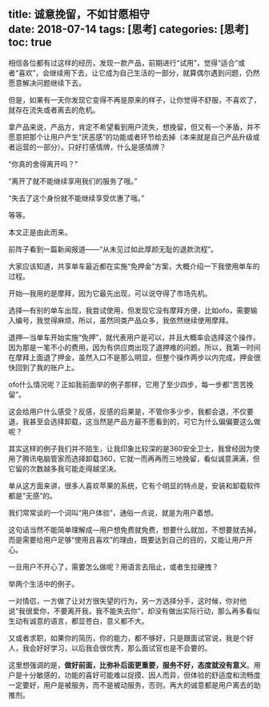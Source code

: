 title: 诚意挽留，不如甘愿相守    
date: 2018-07-14
tags: [思考]
categories: [思考]
toc: true
---

相信各位都有过这样的经历，发现一款产品，前期进行“试用”，觉得“适合”或者“喜欢”，会继续用下去，让它成为自己生活的一部分，就算偶尔遇到问题，仍然愿意解决问题继续下去。

但是，如果有一天你发现它变得不再是原来的样子，让你觉得不舒服，不喜欢了，就存在流失或者离去的危机。

拿产品来说，产品方，肯定不希望看到用户流失，想挽留，但又有一个矛盾，并不愿意把那个让用户产生“厌恶感”的功能或者环节给去掉（本来就是自己产品升级或者运营的一部分）。只好打感情牌，什么是感情牌？

“你真的舍得离开吗？”

“离开了就不能继续享用我们的服务了哦。”

“失去了这个身份就不能继续享受优惠了哦。”

等等。

本文正是由此而来。

前阵子看到一篇新闻报道——“从未见过如此厚颜无耻的退款流程”。

大家应该知道，共享单车最近都在实施“免押金”方案，大概介绍一下我使用单车的过程。

开始—我用的是摩拜，因为它最先出现，可以说夺得了市场先机。

选择—有别的单车出现，我尝试使用，但发现它没有摩拜方便，比如ofo，需要输入编号，我觉得麻烦，所以，虽然同类产品众多，我依然继续使用摩拜。

退押—当单车开始实施“免押”，就代表用户是可以，并且大概率会选择这个操作，因为那是一笔不小的费用，因为有供应商出现了退押难的问题。所以，我第一时间在摩拜上面退了押金，虽然入口不是那么明显，但整个操作两步以内完成，押金很快回到了我的账户上。

ofo什么情况呢？正如我前面举的例子那样，它用了至少四步，每一步都“苦苦挽留”。

这会给用户什么感受？反感，反感的后果是，不管你多少步，我都会退，不仅要退，我甚至会选择卸载，这当然是产品方最不愿看到的，可它为什么偏偏要这么做呢？

其实这样的例子我们并不陌生，让我印象比较深的是360安全卫士，我曾经因为使用了腾讯电脑管家而选择卸载360，它就一而再再而三地挽留，看似诚意满满，但它留的次数越多我可能走得越坚决。

单从这方面来讲，很多人喜欢苹果的系统，它有个明显的特点是，安装和卸载软件都是“无感”的。

我们常常谈的一个词叫“用户体验”，通俗一点说，就是为用户着想。

这句话当然不能简单理解成—用户想免费就免费，想要什么就加，不想要就去掉。而是需要给用户足够“使用且喜欢”的理由，既要达到自己的目的，又能让用户开心。

一旦用户不开心了，需要怎么做呢？用语言去阻止，或者生拉硬拽？

举两个生活中的例子。

一对情侣，一方做了让对方很失望的行为，另一方选择分手，这时候，你对他说“我很爱你，不要离开我，我不能失去你”，却没有做出实际行动，那么再多看似生动有诚意的语言，都显苍白，意义都不大。

又或者求职，如果你的简历，你的能力，都不够好，只是跟面试官说，我是个好人，我会好好学习，以后我会很优秀，那么面试官也是不会要的。

这里想强调的是，**做好前面，比弥补后面更重要，服务不好，态度就没有意义**。用户是十分敏感的，功能的喜好可能难以捉摸、因人而异，但体验的舒适度和流畅度一定要好，用户是被服务，而不是被动服务，否则，再大的诚意都是用户离去的助推剂。​​​​








